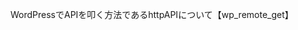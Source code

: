 WordPressでAPIを叩く方法であるhttpAPIについて【wp_remote_get】
<!-- 外部のウェブサイトやAPIにHTTP GETリクエストを送信するための関数 -->
<!-- WordPress内で外部APIからデータを取得し、処理するための基本構造となっています。 -->

<!-- サンプルコード -->
<?php
// wp_remote_get(外部のウェブサイトやAPIにHTTP GETリクエストを送信するための関数)
$res = wp_remote_get("https://jsonplaceholder.typicode.com/todos/1");
// レスポンスのステータスコードを取得
$status = wp_remote_retrieve_response_code($res);
// レスポンスがWordPressのエラーオブジェクトでないかを確認します。エラーがない場合のみ処理を継続します。
if (!is_wp_error($res) && $status === 200) {
    // レスポンスのボディを取得（JSON形式のデータを取得）
    $body = wp_remote_retrieve_body($res);
    // レスポンスのボディを表示
    var_dump($body);
} else {
    // エラー処理
}
?>

<!-- サンプルコード2 -->
<?php
$res = wp_remote_get("https://jsonplaceholder.typicode.com/todos/1");
$status = wp_remote_retrieve_response_code($res);
if (!is_wp_error($res) && $status === 200) {
    $body = wp_remote_retrieve_body($res);
    var_dump($body);
} else {
}
?>
